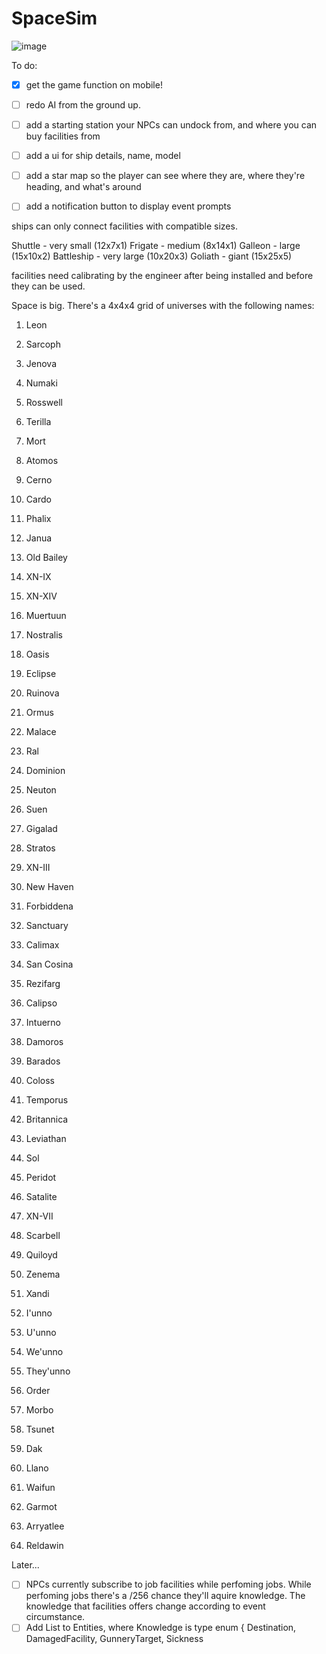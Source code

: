 # SpaceSim

![image](https://github.com/ThimbleFire/SpaceSim/assets/14812476/5d4e8c44-1746-4a81-b76a-d7b391440576)

To do:

* [x] get the game function on mobile!
* [ ] redo AI from the ground up.


* [ ] add a starting station your NPCs can undock from, and where you can buy facilities from
* [ ] add a ui for ship details, name, model
* [ ] add a star map so the player can see where they are, where they're heading, and what's around
* [ ] add a notification button to display event prompts

ships can only connect facilities with compatible sizes.

Shuttle - very small (12x7x1)
Frigate - medium (8x14x1)
Galleon - large (15x10x2)
Battleship - very large (10x20x3)
Goliath - giant (15x25x5)

facilities need calibrating by the engineer after being installed and before they can be used.


Space is big. There's a 4x4x4 grid of universes with the following names:

1. Leon
2. Sarcoph
3. Jenova
4. Numaki
5. Rosswell
6. Terilla
7. Mort
8. Atomos
9. Cerno
10. Cardo
11. Phalix
12. Janua
13. Old Bailey
14. XN-IX
15. XN-XIV
16. Muertuun

17. Nostralis
18. Oasis
19. Eclipse
20. Ruinova
21. Ormus
22. Malace
23. Ral
24. Dominion
25. Neuton
26. Suen
27. Gigalad
28. Stratos
29. XN-III
30. New Haven
31. Forbiddena
32. Sanctuary

33. Calimax
34. San Cosina
35. Rezifarg
36. Calipso
37. Intuerno
38. Damoros
39. Barados
40. Coloss
41. Temporus
42. Britannica
43. Leviathan
44. Sol
45. Peridot
46. Satalite
47. XN-VII
48. Scarbell

49. Quiloyd
50. Zenema
51. Xandi
52. I'unno
53. U'unno
54. We'unno
55. They'unno
56. Order
57. Morbo
58. Tsunet
59. Dak
60. Llano
61. Waifun
62. Garmot
63. Arryatlee
64. Reldawin

Later...

* [ ] NPCs currently subscribe to job facilities while perfoming jobs.
      While perfoming jobs there's a <rank>/256 chance they'll aquire knowledge.
      The knowledge that facilities offers change according to event circumstance.
* [ ] Add List<Knowledge> to Entities, where Knowledge is type enum { Destination, DamagedFacility, GunneryTarget, Sickness 
